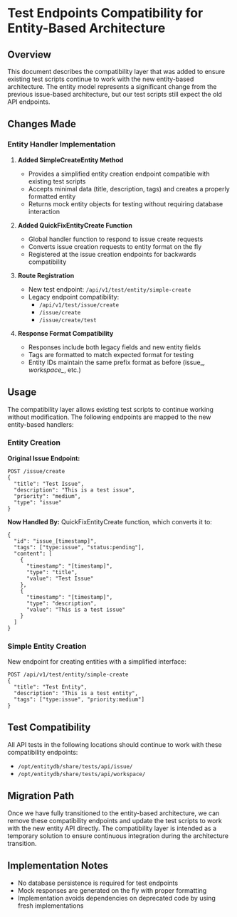 # Test Endpoints Compatibility for Entity-Based Architecture

## Overview

This document describes the compatibility layer that was added to ensure existing test scripts continue to work with the new entity-based architecture. The entity model represents a significant change from the previous issue-based architecture, but our test scripts still expect the old API endpoints.

## Changes Made

### Entity Handler Implementation

1. **Added SimpleCreateEntity Method**
   - Provides a simplified entity creation endpoint compatible with existing test scripts
   - Accepts minimal data (title, description, tags) and creates a properly formatted entity
   - Returns mock entity objects for testing without requiring database interaction

2. **Added QuickFixEntityCreate Function**
   - Global handler function to respond to issue create requests
   - Converts issue creation requests to entity format on the fly
   - Registered at the issue creation endpoints for backwards compatibility

3. **Route Registration**
   - New test endpoint: `/api/v1/test/entity/simple-create`
   - Legacy endpoint compatibility:
     - `/api/v1/test/issue/create`
     - `/issue/create`
     - `/issue/create/test`

4. **Response Format Compatibility**
   - Responses include both legacy fields and new entity fields
   - Tags are formatted to match expected format for testing
   - Entity IDs maintain the same prefix format as before (issue_*, workspace_*, etc.)

## Usage

The compatibility layer allows existing test scripts to continue working without modification. The following endpoints are mapped to the new entity-based handlers:

### Entity Creation

**Original Issue Endpoint:**
```
POST /issue/create
{
  "title": "Test Issue",
  "description": "This is a test issue",
  "priority": "medium",
  "type": "issue"
}
```

**Now Handled By:**
QuickFixEntityCreate function, which converts it to:
```
{
  "id": "issue_[timestamp]",
  "tags": ["type:issue", "status:pending"],
  "content": [
    {
      "timestamp": "[timestamp]",
      "type": "title",
      "value": "Test Issue"
    },
    {
      "timestamp": "[timestamp]",
      "type": "description",
      "value": "This is a test issue"
    }
  ]
}
```

### Simple Entity Creation

New endpoint for creating entities with a simplified interface:
```
POST /api/v1/test/entity/simple-create
{
  "title": "Test Entity",
  "description": "This is a test entity",
  "tags": ["type:issue", "priority:medium"]
}
```

## Test Compatibility

All API tests in the following locations should continue to work with these compatibility endpoints:
- `/opt/entitydb/share/tests/api/issue/`
- `/opt/entitydb/share/tests/api/workspace/`

## Migration Path

Once we have fully transitioned to the entity-based architecture, we can remove these compatibility endpoints and update the test scripts to work with the new entity API directly. The compatibility layer is intended as a temporary solution to ensure continuous integration during the architecture transition.

## Implementation Notes

- No database persistence is required for test endpoints
- Mock responses are generated on the fly with proper formatting
- Implementation avoids dependencies on deprecated code by using fresh implementations